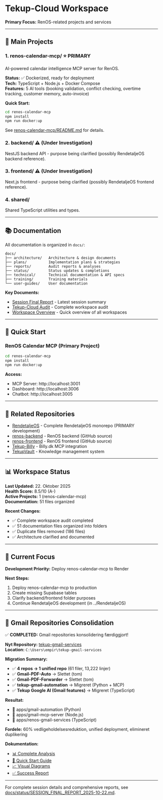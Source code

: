 # Tekup-Cloud Workspace

**Primary Focus:** RenOS-related projects and services

---

## 📁 Main Projects

### 1. renos-calendar-mcp/ ⭐ PRIMARY

AI-powered calendar intelligence MCP server for RenOS.

**Status:** ✅ Dockerized, ready for deployment  
**Tech:** TypeScript + Node.js + Docker Compose  
**Features:** 5 AI tools (booking validation, conflict checking, overtime tracking, customer memory, auto-invoice)

**Quick Start:**
```bash
cd renos-calendar-mcp
npm install
npm run docker:up
```

See [renos-calendar-mcp/README.md](renos-calendar-mcp/README.md) for details.

### 2. backend/ ⚠️ (Under Investigation)

NestJS backend API - purpose being clarified (possibly RendetaljeOS backend reference).

### 3. frontend/ ⚠️ (Under Investigation)

Next.js frontend - purpose being clarified (possibly RendetaljeOS frontend reference).

### 4. shared/

Shared TypeScript utilities and types.

---

## 📚 Documentation

All documentation is organized in `docs/`:

```
docs/
├── architecture/   Architecture & design documents
├── plans/          Implementation plans & strategies
├── reports/        Audit reports & analyses
├── status/         Status updates & completions
├── technical/      Technical documentation & API specs
├── training/       Training materials
└── user-guides/    User documentation
```

**Key Documents:**
- [Session Final Report](docs/status/SESSION_FINAL_REPORT_2025-10-22.md) - Latest session summary
- [Tekup-Cloud Audit](docs/reports/TEKUP_CLOUD_KOMET_AUDIT.md) - Complete workspace audit
- [Workspace Overview](docs/reports/WORKSPACE_EXECUTIVE_SUMMARY.md) - Quick overview of all workspaces

---

## 🚀 Quick Start

### RenOS Calendar MCP (Primary Project)

```bash
cd renos-calendar-mcp
npm install
npm run docker:up
```

**Access:**
- MCP Server: http://localhost:3001
- Dashboard: http://localhost:3006
- Chatbot: http://localhost:3005

---

## 🔗 Related Repositories

- [RendetaljeOS](../RendetaljeOS) - Complete RendetaljeOS monorepo (PRIMARY development)
- [renos-backend](../renos-backend) - RenOS backend (GitHub source)
- [renos-frontend](../renos-frontend) - RenOS frontend (GitHub source)
- [Tekup-Billy](../Tekup-Billy) - Billy.dk MCP integration
- [TekupVault](../TekupVault) - Knowledge management system

---

## 📊 Workspace Status

**Last Updated:** 22. Oktober 2025  
**Health Score:** 8.5/10 (A-)  
**Active Projects:** 1 (renos-calendar-mcp)  
**Documentation:** 51 files organized  

**Recent Changes:**
- ✅ Complete workspace audit completed
- ✅ 51 documentation files organized into folders
- ✅ Duplicate files removed (186 files)
- ✅ Architecture clarified and documented

---

## 🎯 Current Focus

**Development Priority:** Deploy renos-calendar-mcp to Render

**Next Steps:**
1. Deploy renos-calendar-mcp to production
2. Create missing Supabase tables
3. Clarify backend/frontend folder purposes
4. Continue RendetaljeOS development (in ../RendetaljeOS)

---

## 📧 Gmail Repositories Consolidation

✅ **COMPLETED:** Gmail repositories konsolidering færdiggjort!

**Nyt Repository:** [tekup-gmail-services](../tekup-gmail-services)  
**Location:** `C:\Users\empir\tekup-gmail-services`

**Migration Summary:**
- ✅ **4 repos → 1 unified repo** (61 filer, 13,222 linjer)
- ✅ **Gmail-PDF-Auto** → Slettet (tom)
- ✅ **Gmail-PDF-Forwarder** → Slettet (tom)
- ✅ **tekup-gmail-automation** → Migreret (Python + MCP)
- ✅ **Tekup Google AI (Gmail features)** → Migreret (TypeScript)

**Resultat:**
- 🐍 apps/gmail-automation (Python)
- 📡 apps/gmail-mcp-server (Node.js)
- 🤖 apps/renos-gmail-services (TypeScript)

**Fordele:** 60% vedligeholdelsesreduktion, unified deployment, elimineret duplikering

**Dokumentation:**
- [📊 Complete Analysis](GMAIL_REPOS_KONSOLIDERING_ANALYSE.md)
- [🚀 Quick Start Guide](GMAIL_KONSOLIDERING_QUICK_START.md)
- [📈 Visual Diagrams](GMAIL_KONSOLIDERING_VISUAL.md)
- [✅ Success Report](../tekup-gmail-services/MIGRATION_SUCCESS_REPORT.md)

---

For complete session details and comprehensive reports, see [docs/status/SESSION_FINAL_REPORT_2025-10-22.md](docs/status/SESSION_FINAL_REPORT_2025-10-22.md).
